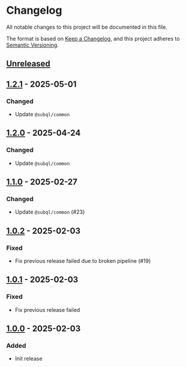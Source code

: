 # Changelog
All notable changes to this project will be documented in this file.

The format is based on [Keep a Changelog](https://keepachangelog.com/en/1.0.0/),
and this project adheres to [Semantic Versioning](https://semver.org/spec/v2.0.0.html).

## [Unreleased]

## [1.2.1] - 2025-05-01
### Changed
- Update `@subql/common`

## [1.2.0] - 2025-04-24
### Changed
- Update `@subql/common`

## [1.1.0] - 2025-02-27
### Changed
- Update `@subql/common` (#23)

## [1.0.2] - 2025-02-03
### Fixed
- Fix previous release failed due to broken pipeline (#19)

## [1.0.1] - 2025-02-03
### Fixed
- Fix previous release failed

## [1.0.0] - 2025-02-03
### Added
- Init release

[Unreleased]: https://github.com/subquery/subql-starknet/compare/common-starknet/1.2.1...HEAD
[1.2.1]: https://github.com/subquery/subql-starknet/compare/common-starknet/1.2.0...common-starknet/1.2.1
[1.2.0]: https://github.com/subquery/subql-starknet/compare/common-starknet/1.1.0...common-starknet/1.2.0
[1.1.0]: https://github.com/subquery/subql-starknet/compare/common-starknet/1.0.2...common-starknet/1.1.0
[1.0.2]: https://github.com/subquery/subql-starknet/compare/common-starknet/1.0.1...common-starknet/1.0.2
[1.0.1]: https://github.com/subquery/subql-starknet/compare/common-starknet/1.0.0...common-starknet/1.0.1
[1.0.0]: https://github.com/subquery/subql-starknet/releases/tag/common-starknet/1.0.0
